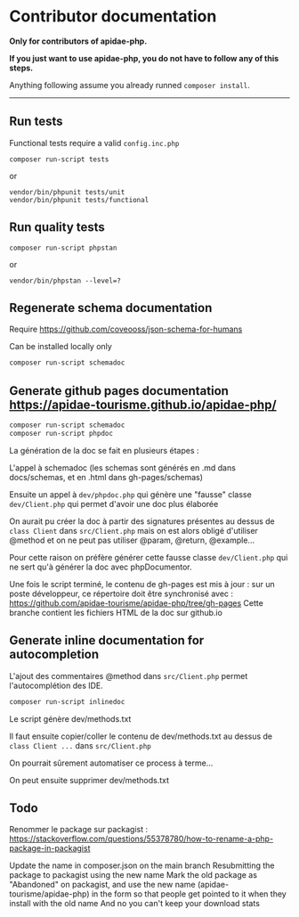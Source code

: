 # Contributor documentation

**Only for contributors of apidae-php.**

**If you just want to use apidae-php, you do not have to follow any of this steps.**

Anything following assume you already runned `composer install`.

---

## Run tests

Functional tests require a valid `config.inc.php`

```
composer run-script tests
```
or
```
vendor/bin/phpunit tests/unit
vendor/bin/phpunit tests/functional
```

## Run quality tests
```
composer run-script phpstan
```
or
```
vendor/bin/phpstan --level=?
```

## Regenerate schema documentation

Require https://github.com/coveooss/json-schema-for-humans

Can be installed locally only

```bash
composer run-script schemadoc
```

## Generate github pages documentation https://apidae-tourisme.github.io/apidae-php/

```bash
composer run-script schemadoc
composer run-script phpdoc
```

La génération de la doc se fait en plusieurs étapes :

L'appel à schemadoc (les schemas sont générés en .md dans docs/schemas, et en .html dans gh-pages/schemas)

Ensuite un appel à `dev/phpdoc.php` qui génère une "fausse" classe `dev/Client.php` qui permet d'avoir une doc plus élaborée

On aurait pu créer la doc à partir des signatures présentes au dessus de `class Client` dans `src/Client.php` mais on est alors obligé d'utiliser @method et on ne peut pas utiliser @param, @return, @example...

Pour cette raison on préfère générer cette fausse classe `dev/Client.php` qui ne sert qu'à générer la doc avec phpDocumentor.

Une fois le script terminé, le contenu de gh-pages est mis à jour : sur un poste développeur, ce répertoire doit être synchronisé avec : https://github.com/apidae-tourisme/apidae-php/tree/gh-pages
Cette branche contient les fichiers HTML de la doc sur github.io

## Generate inline documentation for autocompletion

L'ajout des commentaires @method dans `src/Client.php` permet l'autocomplétion des IDE.

```bash
composer run-script inlinedoc
```

Le script génère dev/methods.txt

Il faut ensuite copier/coller le contenu de dev/methods.txt au dessus de `class Client ...` dans `src/Client.php`

On pourrait sûrement automatiser ce process à terme...

On peut ensuite supprimer dev/methods.txt

## Todo

Renommer le package sur packagist :
https://stackoverflow.com/questions/55378780/how-to-rename-a-php-package-in-packagist

Update the name in composer.json on the main branch
Resubmitting the package to packagist using the new name
Mark the old package as "Abandoned" on packagist, and use the new name (apidae-tourisme/apidae-php) in the form so that people get pointed to it when they install with the old name
And no you can't keep your download stats
